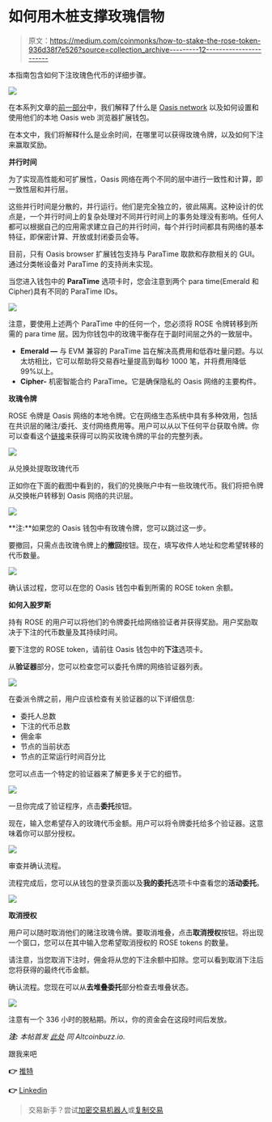 # 如何用木桩支撑玫瑰信物

> 原文：<https://medium.com/coinmonks/how-to-stake-the-rose-token-936d38f7e526?source=collection_archive---------12----------------------->

本指南包含如何下注玫瑰色代币的详细步骤。

![](img/89308e56544cc321ef087adaf9ef8b83.png)

在本系列文章的[前一部分](https://www.altcoinbuzz.io/bitcoin-and-crypto-guide/how-to-use-the-oasis-wallet/)中，我们解释了什么是 [Oasis network](https://www.altcoinbuzz.io/defi/oasis-networks-rose-surges-following-the-launch-of-yuzuswap/) 以及如何设置和使用他们的本地 Oasis web 浏览器扩展钱包。

在本文中，我们将解释什么是业余时间，在哪里可以获得玫瑰令牌，以及如何下注来赢取奖励。

**并行时间**

为了实现高性能和可扩展性，Oasis 网络在两个不同的层中进行一致性和计算，即一致性层和并行层。

这些并行时间是分散的，并行运行。他们是完全独立的，彼此隔离。这种设计的优点是，一个并行时间上的复杂处理对不同并行时间上的事务处理没有影响。任何人都可以根据自己的应用需求建立自己的并行时间，每个并行时间都具有网络的基本特征，即保密计算、开放或封闭委员会等。

目前，只有 Oasis browser 扩展钱包支持与 ParaTime 取款和存款相关的 GUI。通过分类帐设备对 ParaTime 的支持尚未实现。

当您进入钱包中的 **ParaTime** 选项卡时，您会注意到两个 para time(Emerald 和 Cipher)具有不同的 ParaTime IDs。

![](img/5d704e38b402d252092a8a6059ad74df.png)

注意，要使用上述两个 ParaTime 中的任何一个，您必须将 ROSE 令牌转移到所需的 para time 层。因为你钱包中的玫瑰平衡存在于副时间层之外的一致层中。

*   **Emerald —** 与 EVM 兼容的 ParaTime 旨在解决高费用和低吞吐量问题。与以太坊相比，它可以帮助将交易吞吐量提高到每秒 1000 笔，并将费用降低 99%以上。
*   **Cipher-** 机密智能合约 ParaTime。它是确保隐私的 Oasis 网络的主要构件。

**玫瑰令牌**

ROSE 令牌是 Oasis 网络的本地令牌。它在网络生态系统中具有多种效用，包括在共识层的赌注/委托、支付网络费用等。用户可以从以下任何平台获取令牌。你可以查看这个[链接](https://coinmarketcap.com/currencies/oasis-network/markets/)来获得可以购买玫瑰令牌的平台的完整列表。

![](img/13124b87a9792093d5c9d41c8d2bb3c1.png)

从兑换处提取玫瑰代币

正如你在下面的截图中看到的，我们的兑换账户中有一些玫瑰代币。我们将把令牌从交换帐户转移到 Oasis 网络的共识层。

![](img/851e557cbd4494d23cb1e4f25c303d50.png)

**注:**如果您的 Oasis 钱包中有玫瑰令牌，您可以跳过这一步。

要撤回，只需点击玫瑰令牌上的**撤回**按钮。现在，填写收件人地址和您希望转移的代币数量。

![](img/ef149aed131d5d44e84589d41d287a7f.png)

确认该过程，您可以在您的 Oasis 钱包中看到所需的 ROSE token 余额。

**如何入股罗斯**

持有 ROSE 的用户可以将他们的令牌委托给网络验证者并获得奖励。用户奖励取决于下注的代币数量及其持续时间。

要下注您的 ROSE token，请前往 Oasis 钱包中的**下注**选项卡。

从**验证器**部分，您可以检查您可以委托令牌的网络验证器列表。

![](img/9b7f25e55dee6f578f54b4f89f0eb6d6.png)

在委派令牌之前，用户应该检查有关验证器的以下详细信息:

*   委托人总数
*   下注的代币总数
*   佣金率
*   节点的当前状态
*   节点的正常运行时间百分比

您可以点击一个特定的验证器来了解更多关于它的细节。

![](img/56e876290c5a7b217dd1b1698759c99c.png)

一旦你完成了验证程序，点击**委托**按钮。

现在，输入您希望存入的玫瑰代币金额。用户可以将令牌委托给多个验证器。这意味着你可以部分授权。

![](img/b37248a8c02961079f52446dc8d37ca4.png)

审查并确认流程。

流程完成后，您可以从钱包的登录页面以及**我的委托**选项卡中查看您的**活动委托**。

![](img/90a08cbf6700cbb632ddf035c3af8f3f.png)

**取消授权**

用户可以随时取消他们的赌注玫瑰令牌。要取消堆叠，点击**取消授权**按钮。将出现一个窗口，您可以在其中输入您希望取消授权的 ROSE tokens 的数量。

请注意，当您取消下注时，佣金将从您的下注余额中扣除。您可以看到取消下注后您将获得的最终代币金额。

确认流程。您现在可以从**去堆叠委托**部分检查去堆叠状态。

![](img/08d5deffd47fc975938ae40b7ba060e1.png)

注意有一个 336 小时的脱粘期。所以，你的资金会在这段时间后发放。

***注:*** *本帖首发* [*此处*](https://www.altcoinbuzz.io/passive-income/staking/how-to-stake-the-rose-token/) *同 Altcoinbuzz.io.*

跟我来吧

**👉** [推特](https://twitter.com/rumadas123)

**👉** [Linkedin](https://www.linkedin.com/in/ruma-das-a1439320/)

> 交易新手？尝试[加密交易机器人](/coinmonks/crypto-trading-bot-c2ffce8acb2a)或[复制交易](/coinmonks/top-10-crypto-copy-trading-platforms-for-beginners-d0c37c7d698c)